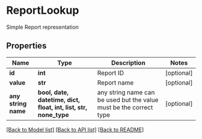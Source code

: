 # ReportLookup

Simple Report representation

## Properties
Name | Type | Description | Notes
------------ | ------------- | ------------- | -------------
**id** | **int** | Report ID | [optional] 
**value** | **str** | Report name | [optional] 
**any string name** | **bool, date, datetime, dict, float, int, list, str, none_type** | any string name can be used but the value must be the correct type | [optional]

[[Back to Model list]](../README.md#documentation-for-models) [[Back to API list]](../README.md#documentation-for-api-endpoints) [[Back to README]](../README.md)


